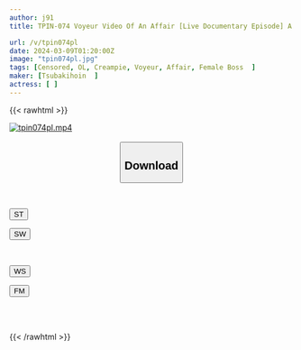 ```yaml
---
author: j91
title: TPIN-074 Voyeur Video Of An Affair [Live Documentary Episode] A Female Boss And A Handsome Sales Subordinate Skip Work And Go To A Hotel In The Afternoon At 03

url: /v/tpin074pl
date: 2024-03-09T01:20:00Z
image: "tpin074pl.jpg"
tags: [Censored, OL, Creampie, Voyeur, Affair, Female Boss	]
maker: [Tsubakihoin  ]
actress: [ ]
---
```



{{< rawhtml >}}

<div class="video" data-videoid="3WJAPK9V8oSdP8l">
    <a href="javascript:;">
        <img src="/v/tpin074pl/tpin074pl.jpg" width="WIDTH" height="HEIGHT" alt="tpin074pl.mp4" loading="lazy">
    </a>
</div>

<script type="text/javascript" src="https://j91.asia/asset/on-demand-st.js"></script>

<br>
  <link rel="stylesheet" href="https://j91.asia/asset/bs5.css">
  
  <center>
  <button class="btn btn-primary" type="button" data-bs-toggle="collapse" data-bs-target=".multi-collapse" aria-expanded="false" aria-controls="multiCollapseExample1 multiCollapseExample2"><h2>Download</h2></button></center>
</p>
<div class="row">
  <div class="col">
    <div class="collapse multi-collapse" id="multiCollapseExample1">
      <div class="card card-body">
	      	      <br>
<div class="buttons">  
<p><a href="https://streamtape.to/v/3WJAPK9V8oSdP8l" target="_blank"><button class="btn-hover color-3"><i class="fa fa-download"></i> ST</button></a></p>
<p><a href="https://cdnwish.com/k35r9c8e5n36" target="_blank"><button class="btn-hover color-2"><i class="fa fa-download"></i> SW</button></a></p></div>
    </div>
  </div>
</div>
  <div class="col">
    <div class="collapse multi-collapse" id="multiCollapseExample2">
      <div class="card card-body">
	      <br>
<div class="buttons">
<p><a href="https://wolfstream.tv/1ic05m08ndbu"><button class="btn-hover color-9"><i class="fa fa-download"></i> WS</button></a></p>
<p><a href="https://filemoon.sx/d/ax9bj972wpfh"><button class="btn-hover color-8"><i class="fa fa-download"></i> FM</button></a></p></div>
<br><br>
      </div>
    </div>
  </div>
</div>

{{< /rawhtml >}}